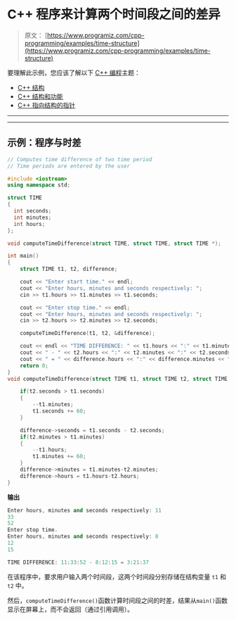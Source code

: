 # C++ 程序来计算两个时间段之间的差异

> 原文： [https://www.programiz.com/cpp-programming/examples/time-structure](https://www.programiz.com/cpp-programming/examples/time-structure)

要理解此示例，您应该了解以下 [C++ 编程](/cpp-programming "C++ tutorial")主题：

*   [C++ 结构](/cpp-programming/structure)
*   [C++ 结构和功能](/cpp-programming/structure-function)
*   [C++ 指向结构的指针](/cpp-programming/structure-pointer)

* * *

* * *

## 示例：程序与时差

```cpp
// Computes time difference of two time period
// Time periods are entered by the user

#include <iostream>
using namespace std;

struct TIME
{
  int seconds;
  int minutes;
  int hours;
};

void computeTimeDifference(struct TIME, struct TIME, struct TIME *);

int main()
{
    struct TIME t1, t2, difference;

    cout << "Enter start time." << endl;
    cout << "Enter hours, minutes and seconds respectively: ";
    cin >> t1.hours >> t1.minutes >> t1.seconds;

    cout << "Enter stop time." << endl;
    cout << "Enter hours, minutes and seconds respectively: ";
    cin >> t2.hours >> t2.minutes >> t2.seconds;

    computeTimeDifference(t1, t2, &difference);

    cout << endl << "TIME DIFFERENCE: " << t1.hours << ":" << t1.minutes << ":" << t1.seconds;
    cout << " - " << t2.hours << ":" << t2.minutes << ":" << t2.seconds;
    cout << " = " << difference.hours << ":" << difference.minutes << ":" << difference.seconds;
    return 0;
}
void computeTimeDifference(struct TIME t1, struct TIME t2, struct TIME *difference){

    if(t2.seconds > t1.seconds)
    {
        --t1.minutes;
        t1.seconds += 60;
    }

    difference->seconds = t1.seconds - t2.seconds;
    if(t2.minutes > t1.minutes)
    {
        --t1.hours;
        t1.minutes += 60;
    }
    difference->minutes = t1.minutes-t2.minutes;
    difference->hours = t1.hours-t2.hours;
} 
```

**输出**

```cpp
Enter hours, minutes and seconds respectively: 11
33
52
Enter stop time.
Enter hours, minutes and seconds respectively: 8
12
15

TIME DIFFERENCE: 11:33:52 - 8:12:15 = 3:21:37 
```

在该程序中，要求用户输入两个时间段，这两个时间段分别存储在结构变量 `t1` 和 `t2` 中。

然后，`computeTimeDifference()`函数计算时间段之间的时差，结果从`main()`函数显示在屏幕上，而不会返回（通过引用调用）。